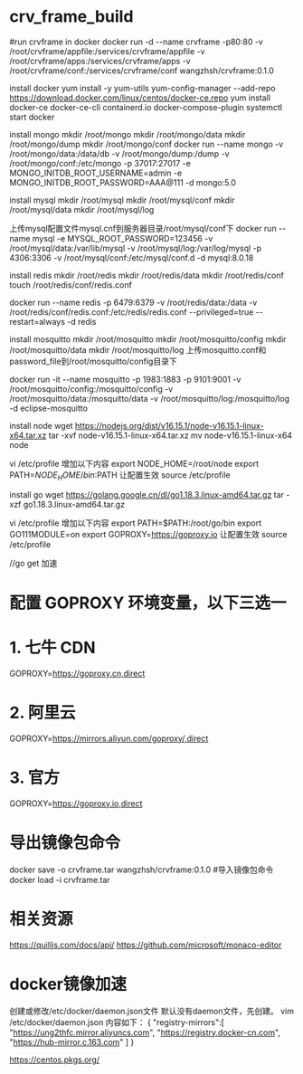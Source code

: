 # crv_frame_build

#run crvframe in docker
docker run -d --name crvframe -p80:80 -v /root/crvframe/appfile:/services/crvframe/appfile -v /root/crvframe/apps:/services/crvframe/apps -v /root/crvframe/conf:/services/crvframe/conf  wangzhsh/crvframe:0.1.0

install docker
yum install -y yum-utils
yum-config-manager --add-repo https://download.docker.com/linux/centos/docker-ce.repo
yum install docker-ce docker-ce-cli containerd.io docker-compose-plugin
systemctl start docker

install mongo
mkdir /root/mongo
mkdir /root/mongo/data
mkdir /root/mongo/dump
mkdir /root/mongo/conf
docker run --name mongo -v /root/mongo/data:/data/db -v /root/mongo/dump:/dump -v /root/mongo/conf:/etc/mongo -p 37017:27017 -e MONGO_INITDB_ROOT_USERNAME=admin -e MONGO_INITDB_ROOT_PASSWORD=AAA@111 -d mongo:5.0

install mysql
mkdir /root/mysql
mkdir /root/mysql/conf
mkdir /root/mysql/data
mkdir /root/mysql/log	

上传mysql配置文件mysql.cnf到服务器目录/root/mysql/conf下
docker run --name mysql -e MYSQL_ROOT_PASSWORD=123456 -v /root/mysql/data:/var/lib/mysql -v /root/mysql/log:/var/log/mysql -p 4306:3306 -v /root/mysql/conf:/etc/mysql/conf.d -d  mysql:8.0.18

install redis
mkdir /root/redis
mkdir /root/redis/data
mkdir /root/redis/conf
touch /root/redis/conf/redis.conf

docker run --name redis -p 6479:6379 -v /root/redis/data:/data -v /root/redis/conf/redis.conf:/etc/redis/redis.conf --privileged=true --restart=always -d redis

install mosquitto
mkdir /root/mosquitto
mkdir /root/mosquitto/config
mkdir /root/mosquitto/data
mkdir /root/mosquitto/log
上传mosquitto.conf和password_file到/root/mosquitto/config目录下

docker run -it --name mosquitto -p 1983:1883 -p 9101:9001 -v /root/mosquitto/config:/mosquitto/config -v /root/mosquitto/data:/mosquitto/data -v /root/mosquitto/log:/mosquitto/log -d eclipse-mosquitto

install node
wget https://nodejs.org/dist/v16.15.1/node-v16.15.1-linux-x64.tar.xz
tar -xvf node-v16.15.1-linux-x64.tar.xz
mv node-v16.15.1-linux-x64 node

vi /etc/profile  增加以下内容
export NODE_HOME=/root/node
export PATH=$NODE_HOME/bin:$PATH
让配置生效
source /etc/profile

install go
wget https://golang.google.cn/dl/go1.18.3.linux-amd64.tar.gz
tar -xzf go1.18.3.linux-amd64.tar.gz

vi /etc/profile  增加以下内容
export PATH=$PATH:/root/go/bin
export GO111MODULE=on
export GOPROXY=https://goproxy.io
让配置生效
source /etc/profile

//go get 加速
# 配置 GOPROXY 环境变量，以下三选一
# 1. 七牛 CDN
GOPROXY=https://goproxy.cn,direct
# 2. 阿里云
GOPROXY=https://mirrors.aliyun.com/goproxy/,direct
# 3. 官方
GOPROXY=https://goproxy.io,direct

# 导出镜像包命令
docker save -o crvframe.tar wangzhsh/crvframe:0.1.0
#导入镜像包命令
docker load -i crvframe.tar

# 相关资源
https://quilljs.com/docs/api/
https://github.com/microsoft/monaco-editor

# docker镜像加速
创建或修改/etc/docker/daemon.json文件
默认没有daemon文件，先创建。
vim /etc/docker/daemon.json
内容如下：
{
  "registry-mirrors":[
      "https://ung2thfc.mirror.aliyuncs.com",
      "https://registry.docker-cn.com",
      "https://hub-mirror.c.163.com"
   ]
}

https://centos.pkgs.org/

